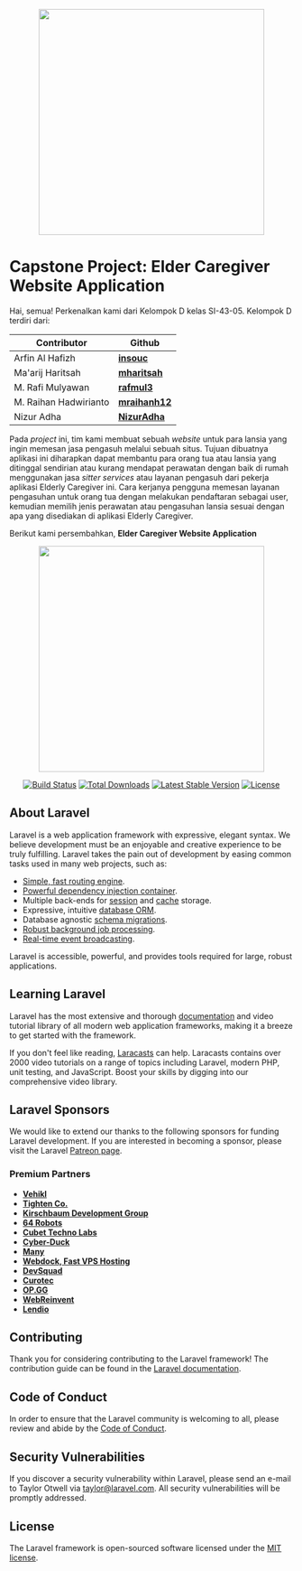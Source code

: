 <p align="center"><img src="https://drive.google.com/uc?export=view&id=1WSPg63VWGAPT5dxcM2i_37w95BbDCEQS" width="400"></p>

# Capstone Project: Elder Caregiver Website Application

Hai, semua! Perkenalkan kami dari Kelompok D kelas SI-43-05. Kelompok D terdiri dari:

| Contributor | Github |
| --- | --- |
| Arfin Al Hafizh | <a href="https://github.com/insouc"><b>insouc</b></a> |
| Ma'arij Haritsah | <a href="https://github.com/mharitsah"><b>mharitsah</b></a> |
| M. Rafi Mulyawan | <a href="https://github.com/rafmul3"><b>rafmul3</b></a> |
| M. Raihan Hadwirianto | <a href="https://github.com/mraihanh12"><b>mraihanh12</b></a> |
| Nizur Adha	| <a href="https://github.com/NizurAdha"><b>NizurAdha</b></a> |

Pada _project_ ini, tim kami membuat sebuah _website_ untuk para lansia yang ingin memesan jasa pengasuh melalui sebuah situs. Tujuan dibuatnya aplikasi ini diharapkan dapat membantu para orang tua atau lansia yang ditinggal sendirian atau kurang mendapat perawatan dengan baik di rumah menggunakan jasa _sitter services_ atau layanan pengasuh dari pekerja aplikasi Elderly Caregiver ini. Cara kerjanya pengguna memesan layanan pengasuhan untuk orang tua dengan melakukan pendaftaran sebagai user, kemudian memilih jenis perawatan atau pengasuhan lansia sesuai dengan apa yang disediakan di aplikasi Elderly Caregiver. 

Berikut kami persembahkan, <b>Elder Caregiver Website Application</b>

<p align="center"><a href="https://laravel.com" target="_blank"><img src="https://raw.githubusercontent.com/laravel/art/master/logo-lockup/5%20SVG/2%20CMYK/1%20Full%20Color/laravel-logolockup-cmyk-red.svg" width="400"></a></p>

<p align="center">
<a href="https://travis-ci.org/laravel/framework"><img src="https://travis-ci.org/laravel/framework.svg" alt="Build Status"></a>
<a href="https://packagist.org/packages/laravel/framework"><img src="https://img.shields.io/packagist/dt/laravel/framework" alt="Total Downloads"></a>
<a href="https://packagist.org/packages/laravel/framework"><img src="https://img.shields.io/packagist/v/laravel/framework" alt="Latest Stable Version"></a>
<a href="https://packagist.org/packages/laravel/framework"><img src="https://img.shields.io/packagist/l/laravel/framework" alt="License"></a>
</p>

## About Laravel

Laravel is a web application framework with expressive, elegant syntax. We believe development must be an enjoyable and creative experience to be truly fulfilling. Laravel takes the pain out of development by easing common tasks used in many web projects, such as:

- [Simple, fast routing engine](https://laravel.com/docs/routing).
- [Powerful dependency injection container](https://laravel.com/docs/container).
- Multiple back-ends for [session](https://laravel.com/docs/session) and [cache](https://laravel.com/docs/cache) storage.
- Expressive, intuitive [database ORM](https://laravel.com/docs/eloquent).
- Database agnostic [schema migrations](https://laravel.com/docs/migrations).
- [Robust background job processing](https://laravel.com/docs/queues).
- [Real-time event broadcasting](https://laravel.com/docs/broadcasting).

Laravel is accessible, powerful, and provides tools required for large, robust applications.

## Learning Laravel

Laravel has the most extensive and thorough [documentation](https://laravel.com/docs) and video tutorial library of all modern web application frameworks, making it a breeze to get started with the framework.

If you don't feel like reading, [Laracasts](https://laracasts.com) can help. Laracasts contains over 2000 video tutorials on a range of topics including Laravel, modern PHP, unit testing, and JavaScript. Boost your skills by digging into our comprehensive video library.

## Laravel Sponsors

We would like to extend our thanks to the following sponsors for funding Laravel development. If you are interested in becoming a sponsor, please visit the Laravel [Patreon page](https://patreon.com/taylorotwell).

### Premium Partners

- **[Vehikl](https://vehikl.com/)**
- **[Tighten Co.](https://tighten.co)**
- **[Kirschbaum Development Group](https://kirschbaumdevelopment.com)**
- **[64 Robots](https://64robots.com)**
- **[Cubet Techno Labs](https://cubettech.com)**
- **[Cyber-Duck](https://cyber-duck.co.uk)**
- **[Many](https://www.many.co.uk)**
- **[Webdock, Fast VPS Hosting](https://www.webdock.io/en)**
- **[DevSquad](https://devsquad.com)**
- **[Curotec](https://www.curotec.com/services/technologies/laravel/)**
- **[OP.GG](https://op.gg)**
- **[WebReinvent](https://webreinvent.com/?utm_source=laravel&utm_medium=github&utm_campaign=patreon-sponsors)**
- **[Lendio](https://lendio.com)**

## Contributing

Thank you for considering contributing to the Laravel framework! The contribution guide can be found in the [Laravel documentation](https://laravel.com/docs/contributions).

## Code of Conduct

In order to ensure that the Laravel community is welcoming to all, please review and abide by the [Code of Conduct](https://laravel.com/docs/contributions#code-of-conduct).

## Security Vulnerabilities

If you discover a security vulnerability within Laravel, please send an e-mail to Taylor Otwell via [taylor@laravel.com](mailto:taylor@laravel.com). All security vulnerabilities will be promptly addressed.

## License

The Laravel framework is open-sourced software licensed under the [MIT license](https://opensource.org/licenses/MIT).
